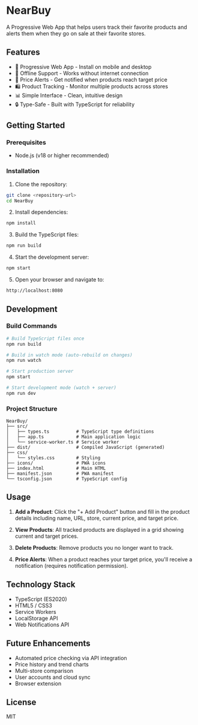 # NearBuy

A Progressive Web App that helps users track their favorite products and alerts them when they go on sale at their favorite stores.

## Features

- 📱 Progressive Web App - Install on mobile and desktop
- 💾 Offline Support - Works without internet connection
- 🔔 Price Alerts - Get notified when products reach target price
- 🛍️ Product Tracking - Monitor multiple products across stores
- 📊 Simple Interface - Clean, intuitive design
- 🔒 Type-Safe - Built with TypeScript for reliability

## Getting Started

### Prerequisites

- Node.js (v18 or higher recommended)

### Installation

1. Clone the repository:
```bash
git clone <repository-url>
cd NearBuy
```

2. Install dependencies:
```bash
npm install
```

3. Build the TypeScript files:
```bash
npm run build
```

4. Start the development server:
```bash
npm start
```

5. Open your browser and navigate to:
```
http://localhost:8080
```

## Development

### Build Commands

```bash
# Build TypeScript files once
npm run build

# Build in watch mode (auto-rebuild on changes)
npm run watch

# Start production server
npm start

# Start development mode (watch + server)
npm run dev
```

### Project Structure

```
NearBuy/
├── src/
│   ├── types.ts          # TypeScript type definitions
│   ├── app.ts            # Main application logic
│   └── service-worker.ts # Service worker
├── dist/                 # Compiled JavaScript (generated)
├── css/
│   └── styles.css        # Styling
├── icons/                # PWA icons
├── index.html            # Main HTML
├── manifest.json         # PWA manifest
└── tsconfig.json         # TypeScript config
```

## Usage

1. **Add a Product**: Click the "+ Add Product" button and fill in the product details including name, URL, store, current price, and target price.

2. **View Products**: All tracked products are displayed in a grid showing current and target prices.

3. **Delete Products**: Remove products you no longer want to track.

4. **Price Alerts**: When a product reaches your target price, you'll receive a notification (requires notification permission).

## Technology Stack

- TypeScript (ES2020)
- HTML5 / CSS3
- Service Workers
- LocalStorage API
- Web Notifications API

## Future Enhancements

- Automated price checking via API integration
- Price history and trend charts
- Multi-store comparison
- User accounts and cloud sync
- Browser extension

## License

MIT